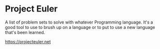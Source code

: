 # Project Euler

A list of problem sets to solve with whatever Programming language. It's a good tool to use to brush up on a language or to put to use a new language that's been learned.

https://projecteuler.net
